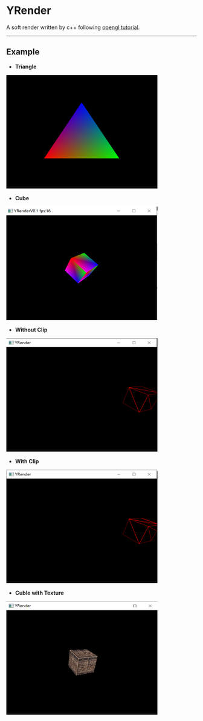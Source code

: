 # YRender
A soft render written by c++ following [opengl tutorial](https://learnopengl-cn.github.io/).
***

##  Example
- **Triangle**
<img width="400" height="300" src="https://raw.githubusercontent.com/YukinoKyoU/YRender/master/Example/Triangle.jpg"/>

- **Cube**
<img width="400" height="300" src="https://raw.githubusercontent.com/YukinoKyoU/YRender/master/Example/cubeVertex.jpg"/>

- **Without Clip**
<img width="400" height="300" src="https://raw.githubusercontent.com/YukinoKyoU/YRender/master/Example/noClip.jpg"/>

- **With Clip**
<img width="400" height="300" src="https://raw.githubusercontent.com/YukinoKyoU/YRender/master/Example/Clip.jpg"/>

- **Cuble with Texture**
<img width="400" height="300" src="https://raw.githubusercontent.com/YukinoKyoU/YRender/master/Example/cubeTexture.jpg"/>
